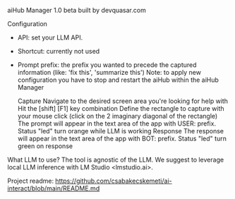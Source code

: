 aiHub Manager 1.0 beta
built by devquasar.com

Configuration 
- API: set your LLM API.
- Shortcut: currently not used
- Prompt prefix: the prefix you wanted to precede the captured information (like: 'fix this', 'summarize this')
Note: to apply new configuration you have to stop and restart the aiHub within the aiHub Manager

  Capture
    Navigate to the desired screen area you're looking for help with
    Hit the [shift] [F1] key combination
    Define the rectangle to capture with your mouse click (click on the 2 imaginary diagonal of the rectangle)
    The prompt will appear in the text area of the app with USER: prefix.
    Status "led" turn orange while LLM is working
  Response
    The response will appear in the text area of the app with BOT: prefix.
    Status "led" turn green on response

What LLM to use?
The tool is agnostic of the LLM. We suggest to leverage local LLM inference with LM Studio <lmstudio.ai>. 

Project readme:
https://github.com/csabakecskemeti/ai-interact/blob/main/README.md
